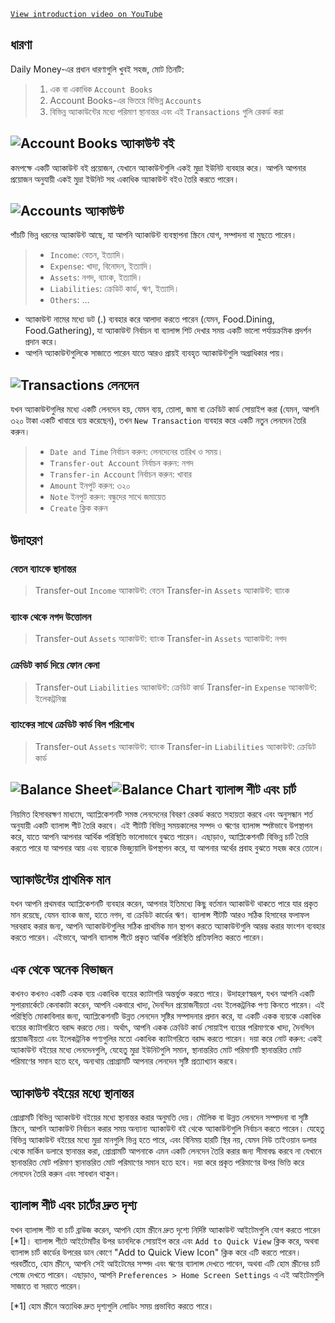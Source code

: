 
[`View introduction video on YouTube`](https://youtu.be/uN3GkA_Afuw)

## ধারণা

Daily Money-এর প্রধান ধারণাগুলি খুবই সহজ, মোট তিনটি:

> 1. এক বা একাধিক `Account Books`
> 2. Account Books-এর ভিতরে বিভিন্ন `Accounts`
> 3. বিভিন্ন অ্যাকাউন্টের মধ্যে পরিমাণ স্থানান্তর এবং এই `Transactions` গুলি রেকর্ড করা

## ![Account Books](icon:///notebook-multiple) অ্যাকাউন্ট বই

কমপক্ষে একটি অ্যাকাউন্ট বই প্রয়োজন, যেখানে অ্যাকাউন্টগুলি একই মুদ্রা ইউনিট ব্যবহার করে। আপনি আপনার প্রয়োজন অনুযায়ী একই মুদ্রা ইউনিট সহ একাধিক অ্যাকাউন্ট বইও তৈরি করতে পারেন।

## ![Accounts](icon:///bookmark-multiple) অ্যাকাউন্ট

পাঁচটি ভিন্ন ধরনের অ্যাকাউন্ট আছে, যা আপনি অ্যাকাউন্ট ব্যবস্থাপনা স্ক্রিনে যোগ, সম্পাদনা বা মুছতে পারেন।

> - `Income`: বেতন, ইত্যাদি।
> - `Expense`: খাদ্য, বিনোদন, ইত্যাদি।
> - `Assets`: নগদ, ব্যাংক, ইত্যাদি।
> - `Liabilities`: ক্রেডিট কার্ড, ঋণ, ইত্যাদি।
> - `Others`: ...

* অ্যাকাউন্ট নামের মধ্যে ডট (.) ব্যবহার করে আলাদা করতে পারেন (যেমন, Food.Dining, Food.Gathering), যা অ্যাকাউন্ট নির্বাচন বা ব্যালান্স শিট দেখার সময় একটি ভালো পর্যায়ক্রমিক প্রদর্শন প্রদান করে।
* আপনি অ্যাকাউন্টগুলিকে সাজাতে পারেন যাতে আরও প্রায়ই ব্যবহৃত অ্যাকাউন্টগুলি অগ্রাধিকার পায়।

## ![Transactions](icon:///receipt) লেনদেন

যখন অ্যাকাউন্টগুলির মধ্যে একটি লেনদেন হয়, যেমন ব্যয়, তোলা, জমা বা ক্রেডিট কার্ড সোয়াইপ করা (যেমন, আপনি ৩২০ টাকা একটি খাবারে ব্যয় করেছেন), তখন `New Transaction` ব্যবহার করে একটি নতুন লেনদেন তৈরি করুন।
> - `Date and Time` নির্বাচন করুন: লেনদেনের তারিখ ও সময়।
> - `Transfer-out Account` নির্বাচন করুন: নগদ
> - `Transfer-in Account` নির্বাচন করুন: খাবার
> - `Amount` ইনপুট করুন: ৩২০
> - `Note` ইনপুট করুন: বন্ধুদের সাথে জমায়েত
> - `Create` ক্লিক করুন

## উদাহরণ

### বেতন ব্যাংকে স্থানান্তর

> Transfer-out `Income` অ্যাকাউন্ট: বেতন
> Transfer-in `Assets` অ্যাকাউন্ট: ব্যাংক

### ব্যাংক থেকে নগদ উত্তোলন

> Transfer-out `Assets` অ্যাকাউন্ট: ব্যাংক
> Transfer-in `Assets` অ্যাকাউন্ট: নগদ

### ক্রেডিট কার্ড দিয়ে ফোন কেনা

> Transfer-out `Liabilities` অ্যাকাউন্ট: ক্রেডিট কার্ড
> Transfer-in `Expense` অ্যাকাউন্ট: ইলেকট্রনিক্স

### ব্যাংকের সাথে ক্রেডিট কার্ড বিল পরিশোধ

> Transfer-out `Assets` অ্যাকাউন্ট: ব্যাংক
> Transfer-in `Liabilities` অ্যাকাউন্ট: ক্রেডিট কার্ড

## ![Balance Sheet](icon:///scale-balance)![Balance Chart](icon:///chart-pie) ব্যালান্স শীট এবং চার্ট

নিয়মিত হিসাবরক্ষণ মাধ্যমে, অ্যাপ্লিকেশনটি সমস্ত লেনদেনের বিবরণ রেকর্ড করতে সহায়তা করবে এবং অনুসন্ধান শর্ত অনুযায়ী একটি ব্যালান্স শীট তৈরি করবে। এই শীটটি বিভিন্ন সময়কালের সম্পদ ও ঋণের ব্যালান্স স্পষ্টভাবে উপস্থাপন করে, যাতে আপনি আপনার আর্থিক পরিস্থিতি ভালোভাবে বুঝতে পারেন। এছাড়াও, অ্যাপ্লিকেশনটি বিভিন্ন চার্ট তৈরি করতে পারে যা আপনার আয় এবং ব্যয়কে ভিজ্যুয়ালি উপস্থাপন করে, যা আপনার অর্থের প্রবাহ বুঝতে সহজ করে তোলে।

## অ্যাকাউন্টের প্রাথমিক মান

যখন আপনি প্রথমবার অ্যাপ্লিকেশনটি ব্যবহার করেন, আপনার ইতিমধ্যে কিছু বর্তমান অ্যাকাউন্ট থাকতে পারে যার প্রকৃত মান রয়েছে, যেমন ব্যাংক জমা, হাতে নগদ, বা ক্রেডিট কার্ডের ঋণ। ব্যালান্স শীটটি আরও সঠিক হিসাবের ফলাফল সরবরাহ করার জন্য, আপনি অ্যাকাউন্টগুলির সঠিক প্রাথমিক মান স্থাপন করতে অ্যাকাউন্টগুলি আরম্ভ করার ফাংশন ব্যবহার করতে পারেন। এইভাবে, আপনি ব্যালান্স শীটে প্রকৃত আর্থিক পরিস্থিতি প্রতিফলিত করতে পারেন।

## এক থেকে অনেক বিভাজন

কখনও কখনও একটি একক ব্যয় একাধিক ব্যয়ের ক্যাটাগরি অন্তর্ভুক্ত করতে পারে। উদাহরণস্বরূপ, যখন আপনি একটি সুপারমার্কেটে কেনাকাটা করেন, আপনি একবারে খাদ্য, দৈনন্দিন প্রয়োজনীয়তা এবং ইলেকট্রনিক পণ্য কিনতে পারেন। এই পরিস্থিতি মোকাবিলার জন্য, অ্যাপ্লিকেশনটি উন্নত লেনদেন সৃষ্টির সম্পাদনার প্রদান করে, যা একটি একক ব্যয়কে একাধিক ব্যয়ের ক্যাটাগরিতে বরাদ্দ করতে দেয়। অর্থাৎ, আপনি একক ক্রেডিট কার্ড সোয়াইপ ব্যয়ের পরিমাণকে খাদ্য, দৈনন্দিন প্রয়োজনীয়তা এবং ইলেকট্রনিক পণ্যগুলির মতো একাধিক ক্যাটাগরিতে বরাদ্দ করতে পারেন। দয়া করে নোট করুন: একই অ্যাকাউন্ট বইয়ের মধ্যে লেনদেনগুলি, যেহেতু মুদ্রা ইউনিটগুলি সমান, স্থানান্তরিত মোট পরিমাণটি স্থানান্তরিত মোট পরিমাণের সমান হতে হবে, অন্যথায় প্রোগ্রামটি আপনার লেনদেন সৃষ্টি প্রত্যাখ্যান করবে।

## অ্যাকাউন্ট বইয়ের মধ্যে স্থানান্তর

প্রোগ্রামটি বিভিন্ন অ্যাকাউন্ট বইয়ের মধ্যে স্থানান্তর করার অনুমতি দেয়। মৌলিক বা উন্নত লেনদেন সম্পাদনা বা সৃষ্টি স্ক্রিনে, আপনি অ্যাকাউন্ট নির্বাচন করার সময় অন্যান্য অ্যাকাউন্ট বই থেকে অ্যাকাউন্টগুলি নির্বাচন করতে পারেন। যেহেতু বিভিন্ন অ্যাকাউন্ট বইয়ের মধ্যে মুদ্রা মানগুলি ভিন্ন হতে পারে, এবং বিনিময় হারটি স্থির নয়, যেমন নিউ তাইওয়ান ডলার থেকে মার্কিন ডলারে স্থানান্তর করা, প্রোগ্রামটি আপনাকে এমন একটি লেনদেন তৈরি করার জন্য সীমাবদ্ধ করবে না যেখানে স্থানান্তরিত মোট পরিমাণ স্থানান্তরিত মোট পরিমাণের সমান হতে হবে। দয়া করে প্রকৃত পরিমাণের উপর ভিত্তি করে লেনদেন তৈরি করুন এবং সাবধান থাকুন।

## ব্যালান্স শীট এবং চার্টের দ্রুত দৃশ্য

যখন ব্যালান্স শীট বা চার্ট ব্রাউজ করেন, আপনি হোম স্ক্রীনে দ্রুত দৃশ্যে নির্দিষ্ট অ্যাকাউন্ট আইটেমগুলি যোগ করতে পারেন [*1]। ব্যালান্স শীটে আইটেমটির উপর ডানদিকে সোয়াইপ করে এবং `Add to Quick View` ক্লিক করে, অথবা ব্যালান্স চার্ট কার্ডের উপরের ডান কোণে "Add to Quick View Icon" ক্লিক করে এটি করতে পারেন। পরবর্তীতে, হোম স্ক্রীনে, আপনি সেই আইটেমের সম্পদ এবং ঋণের ব্যালান্স দেখতে পাবেন, অথবা এটি হোম স্ক্রীনের চার্ট পেজে দেখতে পারেন। এছাড়াও, আপনি `Preferences > Home Screen Settings` এ এই আইটেমগুলি সাজাতে বা সরাতে পারেন।

[*1] হোম স্ক্রীনে অত্যধিক দ্রুত দৃশ্যগুলি লোডিং সময় প্রভাবিত করতে পারে।
